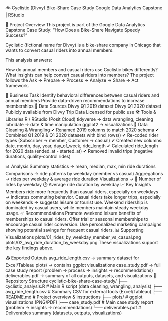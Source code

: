 🚲 Cyclistic (Divvy) Bike-Share Case Study
Google Data Analytics Capstone | RStudio

📌 Project Overview
This project is part of the Google Data Analytics Capstone Case Study:
“How Does a Bike-Share Navigate Speedy Success?”

Cyclistic (fictional name for Divvy) is a bike-share company in Chicago that wants to convert casual riders into annual members.

This analysis answers:

How do annual members and casual riders use Cyclistic bikes differently?
What insights can help convert casual riders into members?
The project follows the Ask → Prepare → Process → Analyze → Share → Act framework.

🎯 Business Task
Identify behavioral differences between casual riders and annual members
Provide data-driven recommendations to increase memberships
📂 Data Sources
Divvy Q1 2019 dataset
Divvy Q1 2020 dataset
Publicly available from Divvy Trip Data
Licensed for public use
🛠️ Tools & Libraries
R / RStudio (Posit Cloud)
tidyverse → data wrangling, cleaning
lubridate → date & time manipulation
ggplot2 → visualizations
🔄 Data Cleaning & Wrangling
✔ Renamed 2019 columns to match 2020 schema
✔ Combined Q1 2019 & Q1 2020 datasets with bind_rows()
✔ Re-coded rider types (Subscriber → member, Customer → casual)
✔ Created new columns: date, month, day, year, day_of_week, ride_length
✔ Calculated ride_length for 2020 data (ended_at - started_at)
✔ Removed invalid trips (negative durations, quality-control rides)

📊 Analysis
Summary statistics → mean, median, max, min ride durations
Comparisons → ride patterns by weekday (member vs casual)
Aggregations → rides per weekday & average ride duration
Visualizations →
📅 Number of rides by weekday
⏱️ Average ride duration by weekday
📈 Key Insights
Members ride more frequently than casual riders, especially on weekdays → indicates commuting behavior.
Casual riders take longer trips, especially on weekends → suggests leisure or tourist use.
Weekend ridership is dominated by casual users, while members maintain steady weekday usage.
✅ Recommendations
Promote weekend leisure benefits of memberships to casual riders.
Offer trial or seasonal memberships to encourage casual rider conversion.
Use personalized marketing campaigns showing potential savings for frequent casual riders.
📊 Supporting Visualizations
plots/01_rides_by_weekday_member_vs_casual.png
plots/02_avg_ride_duration_by_weekday.png
These visualizations support the key findings above.

📤 Exported Outputs
avg_ride_length.csv → summary dataset for Excel/Tableau
plots/ → contains ggplot visualizations
case_study.pdf → full case study report (problem → process → insights → recommendations)
deliverables.pdf → summary of all outputs, datasets, and visualizations
📂 Repository Structure
cyclistic-bike-share-case-study/
├── cyclistic_analysis.R       # Main R script (data cleaning, wrangling, analysis)
├── avg_ride_length.csv        # Summary CSV for external tools (Excel/Tableau)
├── README.md                  # Project overview & instructions
├── plots/                     # ggplot visualizations (PNG/PDF)
├── case_study.pdf             # Main case study report (problem → insights → recommendations)
└── deliverables.pdf           # Deliverables summary (datasets, outputs, visualizations)
